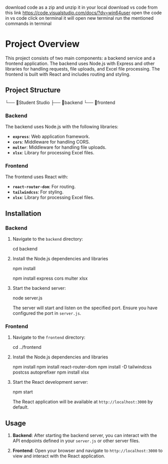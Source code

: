 download code as a zip and unzip it in your local 
download vs code from this link https://code.visualstudio.com/docs/?dv=win64user
open the code in vs code 
click on terminal it will open new terminal run the mentioned commands in terminal

# Project Overview

This project consists of two main components: a backend service and a frontend application. The backend uses Node.js with Express and other libraries for handling requests, file uploads, and Excel file processing. The frontend is built with React and includes routing and styling.

## Project Structure

└── 📁Student Studio ├── 📁backend └── 📁frontend


### Backend

The backend uses Node.js with the following libraries:
- **`express`**: Web application framework.
- **`cors`**: Middleware for handling CORS.
- **`multer`**: Middleware for handling file uploads.
- **`xlsx`**: Library for processing Excel files.

### Frontend

The frontend uses React with:
- **`react-router-dom`**: For routing.
- **`tailwindcss`**: For styling.
- **`xlsx`**: Library for processing Excel files.

## Installation

### Backend

1. Navigate to the `backend` directory:

  
    cd backend
    

2. Install the Node.js dependencies and libraries

    
    npm install
   
    npm install express cors multer xlsx


3. Start the backend server:

   node server.js
    

   The server will start and listen on the specified port. Ensure you have configured the port in `server.js`.

### Frontend

1. Navigate to the `frontend` directory:

    
    cd ../frontend
    

2. Install the Node.js dependencies and libraries

    
    npm install
    npm install react-router-dom
    npm install -D tailwindcss postcss autoprefixer
    npm install xlsx


3. Start the React development server:

    
    npm start
   

   The React application will be available at `http://localhost:3000` by default.

## Usage

1. **Backend**: After starting the backend server, you can interact with the API endpoints defined in your `server.js` or other server files.

2. **Frontend**: Open your browser and navigate to `http://localhost:3000` to view and interact with the React application.
